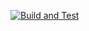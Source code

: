 [![Build and Test](https://github.com/aditqo/go-modules/actions/workflows/build-and-test.yml/badge.svg?branch=main)](https://github.com/aditqo/go-modules/actions/workflows/build-and-test.yml)